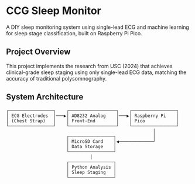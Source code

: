 # CCG Sleep Monitor

A DIY sleep monitoring system using single-lead ECG and machine learning for sleep stage classification, built on Raspberry Pi Pico.

## Project Overview

This project implements the research from USC (2024) that achieves clinical-grade sleep staging using only single-lead ECG data, matching the accuracy of traditional polysomnography.
## System Architecture

```
┌─────────────────┐    ┌──────────────────┐    ┌─────────────────┐
│ ECG Electrodes  │───▶│ AD8232 Analog    │───▶│ Raspberry Pi    │
│ (Chest Strap)   │    │ Front-End        │    │ Pico            │
└─────────────────┘    └──────────────────┘    └─────────────────┘
                                                        │
                       ┌─────────────────┐              │
                       │ MicroSD Card    │◀─────────────┘
                       │ Data Storage    │
                       └─────────────────┘
                                │
                       ┌─────────────────┐
                       │ Python Analysis │
                       │ Sleep Staging   │
                       └─────────────────┘
```
